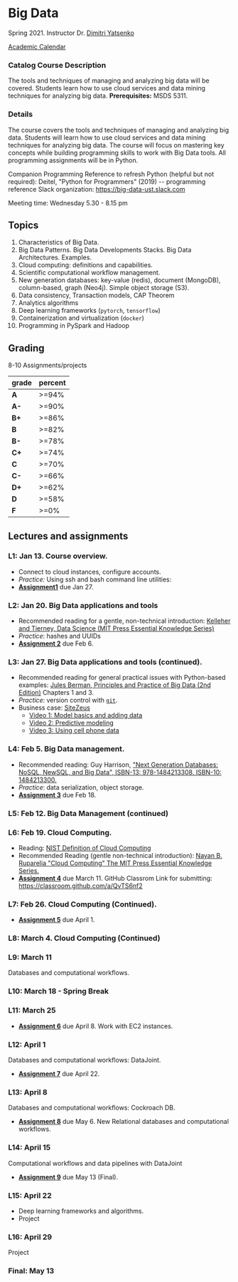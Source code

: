 # Big Data

Spring 2021.  Instructor Dr. [Dimitri Yatsenko](https://github.com/dimitri-yatsenko)

[Academic Calendar](https://www.stthom.edu/Public/getFile.asp?File_Content_ID=120137)

### Catalog Course Description
The tools and techniques of managing and analyzing big data will be covered. Students learn how to use cloud services and data mining techniques for analyzing big data. **Prerequisites:** MSDS 5311.

### Details 
The course covers the tools and techniques of managing and analyzing big data.  Students will learn how to use cloud services and data mining techniques for analyzing big data.  The course will focus on mastering key concepts while building programming skills to work with Big Data tools.  All programming assignments will be in Python.

Companion Programming Reference to refresh Python (helpful but not required):  Deitel, "Python for Programmers" (2019) -- programming reference 
Slack organization: https://big-data-ust.slack.com

Meeting time: Wednesday 5.30 - 8.15 pm

## Topics 
1. Characteristics of Big Data.
2. Big Data Patterns. Big Data Developments Stacks. Big Data Architectures. Examples.
3. Cloud computing: definitions and capabilities. 
4. Scientific computational workflow management. 
6. New generation databases: key-value (redis), document (MongoDB), column-based, graph (Neo4j). Simple object storage (S3).
7. Data consistency, Transaction models, CAP Theorem
8. Analytics algorithms
9. Deep learning frameworks (`pytorch`, `tensorflow`)
9. Containerization and virtualization (`docker`)
9. Programming in PySpark and Hadoop

## Grading 
8-10 Assignments/projects 

|grade| percent |
|---|---|
|**A** |>=94%|
|**A-**|>=90%|
|**B+**|>=86%|
|**B**|>=82%|
|**B-**|>=78%|
|**C+**|>=74%|
|**C**|>=70%|
|**C-**|>=66%|
|**D+**|>=62%|
|**D**|>=58%|
|**F**|>=0%|


## Lectures and assignments 
### L1: Jan 13. Course overview. 
* Connect to cloud instances, configure accounts. 
* *Practice:* Using ssh and bash command line utilities: 
* [**Assignment1**](Assign01.md) due Jan 27.

### L2: Jan 20. Big Data applications and tools  
* Recommended reading for a gentle, non-technical introduction: [Kelleher and Tierney, Data Science (MIT Press Essential Knowledge Series)](https://www.amazon.com/Data-Science-Press-Essential-Knowledge/dp/0262535432/) 
* *Practice*: hashes and UUIDs 
* [**Assignment 2**](Assign02.md) due Feb 6.

### L3: Jan 27. Big Data applications and tools (continued). 
* Recommended reading for general practical issues with Python-based examples: [Jules Berman, Principles and Practice of Big Data (2nd Edition)](https://learning.oreilly.com/library/view/principles-and-practice/9780128156100) Chapters 1 and 3.  
* *Practice*: version control with [`git`](https://towardsdatascience.com/why-git-and-how-to-use-git-as-a-data-scientist-4fa2d3bdc197).
* Business case: [SiteZeus](https://sitezeus.com)
  * [Video 1: Model basics and adding data](https://www.youtube.com/watch?v=c4m4HH19m5Q)
  * [Video 2: Predictive modeling](https://www.youtube.com/watch?v=CuihDgBtApI)
  * [Video 3: Using cell phone data](https://www.youtube.com/watch?v=OHGxfjNzIHY) 

### L4: Feb 5. Big Data management.  
* Recommended reading: Guy Harrison, ["Next Generation Databases: NoSQL, NewSQL, and Big Data", ISBN-13: 978-1484213308, ISBN-10: 1484213300.](https://www.amazon.com/Next-Generation-Databases-NoSQLand-Data/dp/1484213300) 
* *Practice*: data serialization, object storage.
* [**Assignment 3**](Assign03.md) due Feb 18.

### L5: Feb 12. Big Data Management (continued)


### L6: Feb 19. Cloud Computing. 
* Reading: [NIST Definition of Cloud Computing](https://nvlpubs.nist.gov/nistpubs/Legacy/SP/nistspecialpublication800-145.pdf) 
* Recommended Reading (gentle non-technical introduction): [Nayan B. Ruparelia "Cloud Computing" The MIT Press Essential Knowledge Series.](https://www.amazon.com/Cloud-Computing-Press-Essential-Knowledge/dp/0262529092/) 
* [**Assignment 4**](Assign04.md) due March 11.  GitHub Classrom Link for submitting: https://classroom.github.com/a/QvTS6nf2

### L7: Feb 26. Cloud Computing (Continued). 
* [**Assignment 5**](Assign05.md) due April 1.

### L8: March 4. Cloud Computing (Continued)

### L9: March 11
Databases and computational workflows.

### L10: March 18 - **Spring Break**

### L11: March 25
* [**Assignment 6**](Assign06.md) due April 8. Work with EC2 instances.

### L12: April 1
Databases and computational workflows: DataJoint.
* [**Assignment 7**](Assign07.md) due April 22.

### L13: April 8
Databases and computational workflows: Cockroach DB.
* [**Assignment 8**](Assign08.md) due May 6. 
New Relational databases and computational workflows.

### L14: April 15
Computational workflows and data pipelines with DataJoint
* [**Assignment 9**](Assign09.md) due May 13 (Final). 

### L15: April 22 
* Deep learning frameworks and algorithms.
* Project 

### L16: April 29
Project

### Final: May 13
